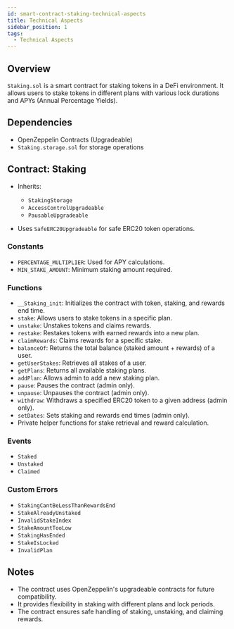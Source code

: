 ```yaml
---
id: smart-contract-staking-technical-aspects
title: Technical Aspects
sidebar_position: 1
tags:
  - Technical Aspects
---
```


## Overview

`Staking.sol` is a smart contract for staking tokens in a DeFi environment. It allows users to stake tokens in different plans with various lock durations and APYs (Annual Percentage Yields).

## Dependencies

- OpenZeppelin Contracts (Upgradeable)
- `Staking.storage.sol` for storage operations

## Contract: Staking

- Inherits:

  - `StakingStorage`
  - `AccessControlUpgradeable`
  - `PausableUpgradeable`

- Uses `SafeERC20Upgradeable` for safe ERC20 token operations.

### Constants

- `PERCENTAGE_MULTIPLIER`: Used for APY calculations.
- `MIN_STAKE_AMOUNT`: Minimum staking amount required.

### Functions

- `__Staking_init`: Initializes the contract with token, staking, and rewards end time.
- `stake`: Allows users to stake tokens in a specific plan.
- `unstake`: Unstakes tokens and claims rewards.
- `restake`: Restakes tokens with earned rewards into a new plan.
- `claimRewards`: Claims rewards for a specific stake.
- `balanceOf`: Returns the total balance (staked amount + rewards) of a user.
- `getUserStakes`: Retrieves all stakes of a user.
- `getPlans`: Returns all available staking plans.
- `addPlan`: Allows admin to add a new staking plan.
- `pause`: Pauses the contract (admin only).
- `unpause`: Unpauses the contract (admin only).
- `withdraw`: Withdraws a specified ERC20 token to a given address (admin only).
- `setDates`: Sets staking and rewards end times (admin only).
- Private helper functions for stake retrieval and reward calculation.

### Events

- `Staked`
- `Unstaked`
- `Claimed`

### Custom Errors

- `StakingCantBeLessThanRewardsEnd`
- `StakeAlreadyUnstaked`
- `InvalidStakeIndex`
- `StakeAmountTooLow`
- `StakingHasEnded`
- `StakeIsLocked`
- `InvalidPlan`

## Notes

- The contract uses OpenZeppelin's upgradeable contracts for future compatibility.
- It provides flexibility in staking with different plans and lock periods.
- The contract ensures safe handling of staking, unstaking, and claiming rewards.
